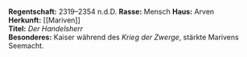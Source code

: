 **Regentschaft:** 2319–2354 n.d.D. 
**Rasse:** Mensch
**Haus:** Arven  
**Herkunft:** [[Mariven]]  
**Titel:** _Der Handelsherr_  
**Besonderes:** Kaiser während des _Krieg der Zwerge_, stärkte Marivens Seemacht.
